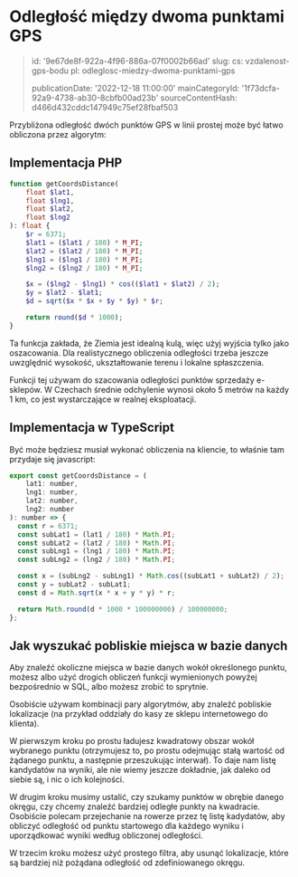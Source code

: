 Odległość między dwoma punktami GPS
===================================

> id: '9e67de8f-922a-4f96-886a-07f0002b66ad'
> slug:
> 	cs: vzdalenost-gps-bodu
> 	pl: odleglosc-miedzy-dwoma-punktami-gps
> 
> publicationDate: '2022-12-18 11:00:00'
> mainCategoryId: '1f73dcfa-92a9-4738-ab30-8cbfb00ad23b'
> sourceContentHash: d466d432cddc147949c75ef28fbaf503

Przybliżona odległość dwóch punktów GPS w linii prostej może być łatwo obliczona przez algorytm:

Implementacja PHP
------------------

```php
function getCoordsDistance(
	float $lat1,
	float $lng1,
	float $lat2,
	float $lng2
): float {
	$r = 6371;
	$lat1 = ($lat1 / 180) * M_PI;
	$lat2 = ($lat2 / 180) * M_PI;
	$lng1 = ($lng1 / 180) * M_PI;
	$lng2 = ($lng2 / 180) * M_PI;

	$x = ($lng2 - $lng1) * cos(($lat1 + $lat2) / 2);
	$y = $lat2 - $lat1;
	$d = sqrt($x * $x + $y * $y) * $r;

	return round($d * 1000);
}
```

Ta funkcja zakłada, że Ziemia jest idealną kulą, więc użyj wyjścia tylko jako oszacowania. Dla realistycznego obliczenia odległości trzeba jeszcze uwzględnić wysokość, ukształtowanie terenu i lokalne spłaszczenia.

Funkcji tej używam do szacowania odległości punktów sprzedaży e-sklepów. W Czechach średnie odchylenie wynosi około 5 metrów na każdy 1 km, co jest wystarczające w realnej eksploatacji.

Implementacja w TypeScript
--------------------------

Być może będziesz musiał wykonać obliczenia na kliencie, to właśnie tam przydaje się javascript:

```js
export const getCoordsDistance = (
    lat1: number,
    lng1: number,
    lat2: number,
    lng2: number
): number => {
  const r = 6371;
  const subLat1 = (lat1 / 180) * Math.PI;
  const subLat2 = (lat2 / 180) * Math.PI;
  const subLng1 = (lng1 / 180) * Math.PI;
  const subLng2 = (lng2 / 180) * Math.PI;

  const x = (subLng2 - subLng1) * Math.cos((subLat1 + subLat2) / 2);
  const y = subLat2 - subLat1;
  const d = Math.sqrt(x * x + y * y) * r;

  return Math.round(d * 1000 * 100000000) / 100000000;
};
```

Jak wyszukać pobliskie miejsca w bazie danych
------------------------------------

Aby znaleźć okoliczne miejsca w bazie danych wokół określonego punktu, możesz albo użyć drogich obliczeń funkcji wymienionych powyżej bezpośrednio w SQL, albo możesz zrobić to sprytnie.

Osobiście używam kombinacji pary algorytmów, aby znaleźć pobliskie lokalizacje (na przykład oddziały do kasy ze sklepu internetowego do klienta).

W pierwszym kroku po prostu ładujesz kwadratowy obszar wokół wybranego punktu (otrzymujesz to, po prostu odejmując stałą wartość od żądanego punktu, a następnie przeszukując interwał). To daje nam listę kandydatów na wyniki, ale nie wiemy jeszcze dokładnie, jak daleko od siebie są, i nic o ich kolejności.

W drugim kroku musimy ustalić, czy szukamy punktów w obrębie danego okręgu, czy chcemy znaleźć bardziej odległe punkty na kwadracie. Osobiście polecam przejechanie na rowerze przez tę listę kadydatów, aby obliczyć odległość od punktu startowego dla każdego wyniku i uporządkować wyniki według obliczonej odległości.

W trzecim kroku możesz użyć prostego filtra, aby usunąć lokalizacje, które są bardziej niż pożądana odległość od zdefiniowanego okręgu.
